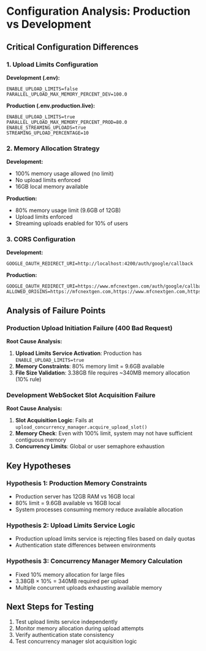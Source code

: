 # Configuration Analysis: Production vs Development

## Critical Configuration Differences

### 1. Upload Limits Configuration

**Development (.env):**
```
ENABLE_UPLOAD_LIMITS=false
PARALLEL_UPLOAD_MAX_MEMORY_PERCENT_DEV=100.0
```

**Production (.env.production.live):**
```
ENABLE_UPLOAD_LIMITS=true
PARALLEL_UPLOAD_MAX_MEMORY_PERCENT_PROD=80.0
ENABLE_STREAMING_UPLOADS=true
STREAMING_UPLOAD_PERCENTAGE=10
```

### 2. Memory Allocation Strategy


**Development:**
- 100% memory usage allowed (no limit)
- No upload limits enforced
- 16GB local memory available

**Production:**
- 80% memory usage limit (9.6GB of 12GB)
- Upload limits enforced
- Streaming uploads enabled for 10% of users

### 3. CORS Configuration

**Development:**
```
GOOGLE_OAUTH_REDIRECT_URI=http://localhost:4200/auth/google/callback
```

**Production:**
```
GOOGLE_OAUTH_REDIRECT_URI=https://www.mfcnextgen.com/auth/google/callback
ALLOWED_ORIGINS=https://mfcnextgen.com,https://www.mfcnextgen.com,https://mfcnextgen.vercel.app
```

## Analysis of Failure Points

### Production Upload Initiation Failure (400 Bad Request)

**Root Cause Analysis:**

1. **Upload Limits Service Activation**: Production has `ENABLE_UPLOAD_LIMITS=true`
2. **Memory Constraints**: 80% memory limit = 9.6GB available
3. **File Size Validation**: 3.38GB file requires ~340MB memory allocation (10% rule)

### Development WebSocket Slot Acquisition Failure

**Root Cause Analysis:**

1. **Slot Acquisition Logic**: Fails at `upload_concurrency_manager.acquire_upload_slot()`
2. **Memory Check**: Even with 100% limit, system may not have sufficient contiguous memory
3. **Concurrency Limits**: Global or user semaphore exhaustion

## Key Hypotheses

### Hypothesis 1: Production Memory Constraints
- Production server has 12GB RAM vs 16GB local
- 80% limit = 9.6GB available vs 16GB local
- System processes consuming memory reduce available allocation

### Hypothesis 2: Upload Limits Service Logic
- Production upload limits service is rejecting files based on daily quotas
- Authentication state differences between environments

### Hypothesis 3: Concurrency Manager Memory Calculation
- Fixed 10% memory allocation for large files
- 3.38GB × 10% = 340MB required per upload
- Multiple concurrent uploads exhausting available memory

## Next Steps for Testing

1. Test upload limits service independently
2. Monitor memory allocation during upload attempts
3. Verify authentication state consistency
4. Test concurrency manager slot acquisition logic